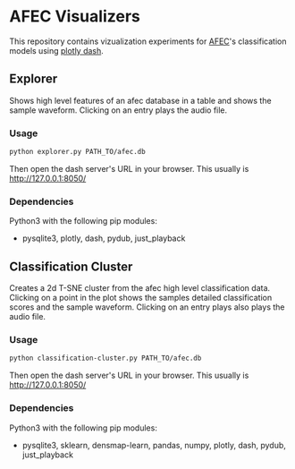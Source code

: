 # AFEC Visualizers

This repository contains vizualization experiments for [AFEC](https://git.github.com/emuell/afec)'s classification models using [plotly dash](https://plotly.com/dash/).


## Explorer

Shows high level features of an afec database in a table and shows the sample waveform. Clicking on an entry plays the audio file.

### Usage

```bash
python explorer.py PATH_TO/afec.db
```

Then open the dash server's URL in your browser. This usually is http://127.0.0.1:8050/

### Dependencies

Python3 with the following pip modules:
-  pysqlite3, plotly, dash, pydub, just_playback


## Classification Cluster

Creates a 2d T-SNE cluster from the afec high level classification data. Clicking on a point in the plot shows the samples detailed classification scores and the sample waveform. Clicking on an entry plays also plays the audio file.

### Usage

```bash
python classification-cluster.py PATH_TO/afec.db
```

Then open the dash server's URL in your browser. This usually is http://127.0.0.1:8050/

### Dependencies

Python3 with the following pip modules:
- pysqlite3, sklearn, densmap-learn, pandas, numpy, plotly, dash, pydub, just_playback

